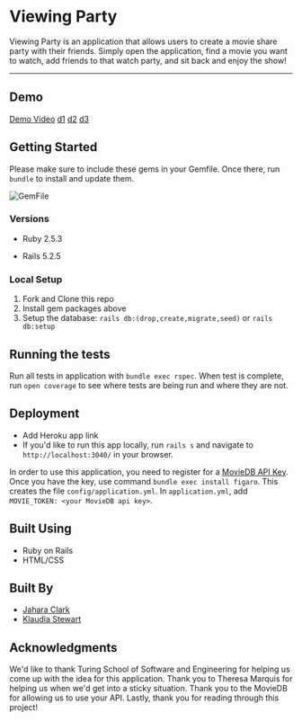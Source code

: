 # Viewing Party

Viewing Party is an application that allows users to create a movie share party with their friends. Simply open the application, find a movie you want to watch, add friends to that watch party, and sit back and enjoy the show!

---
## Demo

[Demo Video](http://https://vimeo.com/552887742)
[d1](https://i.ibb.co/Kh7F6kT/Screen-Shot-2021-05-27-at-9-46-16-PM.png)
[d2](https://i.ibb.co/Tgz82qz/Screen-Shot-2021-05-27-at-9-47-24-PM.png)
[d3](https://i.ibb.co/7jfc6dn/Screen-Shot-2021-05-27-at-9-47-45-PM.png)

## Getting Started
Please make sure to include these gems in your Gemfile. Once there, run `bundle` to install and update them.

![GemFile](https://i.ibb.co/4YxRcJB/Screen-Shot-2021-05-19-at-10-05-12-PM.png)


### Versions

- Ruby 2.5.3

- Rails 5.2.5

### Local Setup

1. Fork and Clone this repo
2. Install gem packages above
3. Setup the database: `rails db:(drop,create,migrate,seed)` or `rails db:setup`

## Running the tests

Run all tests in application with `bundle exec rspec`. When test is complete, run `open coverage` to see where tests are being run and where they are not.

## Deployment

- Add Heroku app link
- If you'd like to run this app locally, run `rails s` and navigate to `http://localhost:3040/` in your browser.

In order to use this application, you need to register for a [MovieDB API Key](https://www.themoviedb.org/settings/api). Once you have the key, use command `bundle exec install figaro`. This creates the file `config/application.yml`. In `application.yml`, add `MOVIE_TOKEN: <your MovieDB api key>`.

## Built Using

  - Ruby on Rails
  - HTML/CSS

## Built By

- [Jahara Clark](https://github.com/jaharaclark)
- [Klaudia Stewart](https://github.com/klaudiastewart)


## Acknowledgments

We'd like to thank Turing School of Software and Engineering for helping us come up with the idea for this application. Thank you to Theresa Marquis for helping us when we'd get into a sticky situation. Thank you to the MovieDB for allowing us to use your API. Lastly, thank you for reading through this project!

